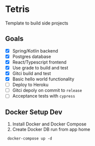 # Tetris
Template to build side projects
## Goals
- [X] Spring/Kotlin backend
- [X] Postgres database
- [X] React/Typescript frontend
- [X] Use grade to build and test
- [X] Gitci build and test
- [X] Basic hello world functionality
- [ ] Deploy to Heroku
- [ ] Gitci depoly on commit to `release`
- [ ] Acceptance tests with `cypress`

## Docker Setup Dev
1. Install Docker and Docker Compose
2. Create Docker DB run from app home

```
 docker-compose up -d
```